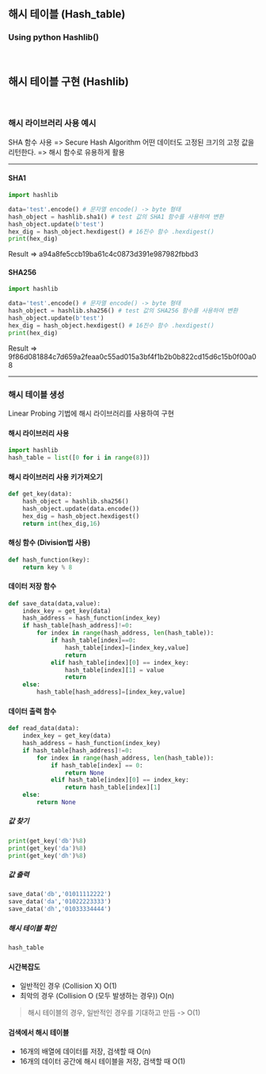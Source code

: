 ## 해시 테이블 (Hash_table)
### Using python Hashlib()
<br/>

## 해시 테이블 구현 (Hashlib)  
<br/>

### 해시 라이브러리 사용 예시
SHA 함수 사용 => Secure Hash Algorithm
어떤 데이터도 고정된 크기의 고정 값을 리턴한다. => 해시 함수로 유용하게 활용

---

#### SHA1
```python
import hashlib

data='test'.encode() # 문자열 encode() -> byte 형태 
hash_object = hashlib.sha1() # test 값의 SHA1 함수를 사용하여 변환
hash_object.update(b'test')
hex_dig = hash_object.hexdigest() # 16진수 함수 .hexdigest()
print(hex_dig)
```
Result => a94a8fe5ccb19ba61c4c0873d391e987982fbbd3

#### SHA256
```python
import hashlib

data='test'.encode() # 문자열 encode() -> byte 형태
hash_object = hashlib.sha256() # test 값의 SHA256 함수를 사용하여 변환
hash_object.update(b'test')
hex_dig = hash_object.hexdigest() # 16진수 함수 .hexdigest()
print(hex_dig)
```
Result => 9f86d081884c7d659a2feaa0c55ad015a3bf4f1b2b0b822cd15d6c15b0f00a08

---


### 해시 테이블 생성
Linear Probing 기법에 해시 라이브러리를 사용하여 구현

#### 해시 라이브러리 사용
```python
import hashlib
hash_table = list([0 for i in range(8)])
```
#### 해시 라이브러리 사용 키가져오기
```python
def get_key(data):
    hash_object = hashlib.sha256()
    hash_object.update(data.encode())
    hex_dig = hash_object.hexdigest()
    return int(hex_dig,16)
```

#### 해싱 함수 (Division법 사용)
```python
def hash_function(key):
    return key % 8
```

#### 데이터 저장 함수
```python
def save_data(data,value):
    index_key = get_key(data)
    hash_address = hash_function(index_key)
    if hash_table[hash_address]!=0:
        for index in range(hash_address, len(hash_table)):
            if hash_table[index]==0:
                hash_table[index]=[index_key,value]
                return
            elif hash_table[index][0] == index_key:
                hash_table[index][1] = value
                return
    else:
        hash_table[hash_address]=[index_key,value]
```

#### 데이터 출력 함수
```python
def read_data(data):
    index_key = get_key(data)
    hash_address = hash_function(index_key)
    if hash_table[hash_address]!=0:
        for index in range(hash_address, len(hash_table)):
            if hash_table[index] == 0:
                return None
            elif hash_table[index][0] == index_key:
                return hash_table[index][1]
    else:
        return None
```

##### 값 찾기
```python
print(get_key('db')%8)
print(get_key('da')%8)
print(get_key('dh')%8)
```

##### 값 출력
```python
save_data('db','01011112222')
save_data('da','01022223333')
save_data('dh','01033334444')
```

##### 해시 테이블 확인
```python
hash_table
```


#### 시간복잡도
 * 일반적인 경우 (Collision X) O(1)
 * 최악의 경우 (Collision O (모두 발생하는 경우)) O(n)
 > 해시 테이블의 경우, 일반적인 경우를 기대하고 만듬 -> O(1)
 
#### 검색에서 해시 테이블
 * 16개의 배열에 데이터를 저장, 검색할 때 O(n)
 * 16개의 데이터 공간에 해시 테이블을 저장, 검색할 때 O(1)